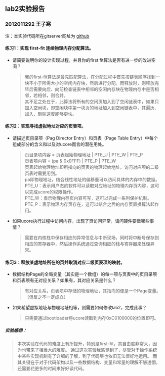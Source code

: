 ## lab2实验报告
### 2012011292 王子寒

注：本实验代码所在gitserver网址为 [github] 

#### 练习1：实现 first-fit 连续物理内存分配算法。
- 请简要说明你的设计实现过程，并且你的first fit算法是否有进一步的改进空间？

    >  我的first-fit算法是最先匹配算法，在分配过程中首先按链表顺序找到一块不小于所需大小的空闲内存块，然后进行分配。而释放时，则释放完毕后需要向后、向前检查链表中相邻的空闲内存块在物理内存中是否相邻，若相邻，则合并。  
    >  其不足之处在于，此算法将所有的空闲页加入到了空闲链表中，如果只加入空闲块，即空闲块中第一块页的地址加入到空闲链表中，其遍历、加入、删除速度能够更快。

#### 练习2：实现寻找虚拟地址对应的页表项。
- 请描述页目录项（Pag Director Entry）和页表（Page Table Entry）中每个组成部分的含义和以及对ucore而言的潜在用处。

    > 页目录项内容 = 页表起始物理地址 | PTE_U | PTE_W | PTE_P  
    > 页表项内容 = (pa & 0x0FFF) | PTE_P | PTE_W  
    > 页表起始物理地址即所指向的页表的物理起始地址，访问对应项的二级页表时需要用到。  
    > pa即物理地址，结合线性地址的偏移量可以访问具体的内存中的数据。  
    > PTE_U：表示用户态的软件可以读取对应地址的物理内存页内容，这可以完成ucore的权限操作。  
    > PTE_W：表示物理内存页内容可写，这可以完成一系列保护机制。  
    > PTE_P：表示物理内存页存在，这可以结合之后的内存页置换算法起作用。

- 如果ucore执行过程中访问内存，出现了页访问异常，请问硬件要做哪些事情？

    > 需要在内核栈中保存相应的异常信息与中断现场，同时将中断号保存到相应的寄存器中，然后操作系统通过查询相应的栈与寄存器来处理异常。

#### 练习3：释放某虚地址所在的页并取消对应二级页表项的映射。
- 数据结构Page的全局变量（其实是一个数组）的每一项与页表中的页目录项和页表项有无对应关系？如果有，其对应关系是什么？

    > 有对应关系，页表项中存储的物理地址，其指向的便是一个Page变量。（但反之不一定成立）

- 如果希望虚拟地址与物理地址相等，则需要如何修改lab2，完成此事？

    > 只需要通过bootloader将ucore读取到内存0xC0100000的位置即可。

##### 实验感想：
> 本次实验在代码的难度上有所提升，特别是first-fit，其自由度非常大，因为也带来了相当大的难度。
> 通过这次实验我感觉到了，尽管对于操作系统中某些实现机制有了详细的了解，到了代码层也依旧无法很好地运用。
> 而其关键在于对于代码架构以及一些数据结构、变量和常量的理解不够透彻，还需要花更多的时间来好好读代码。

[github]:https://github.com/thu011292/ucore_lab.git
